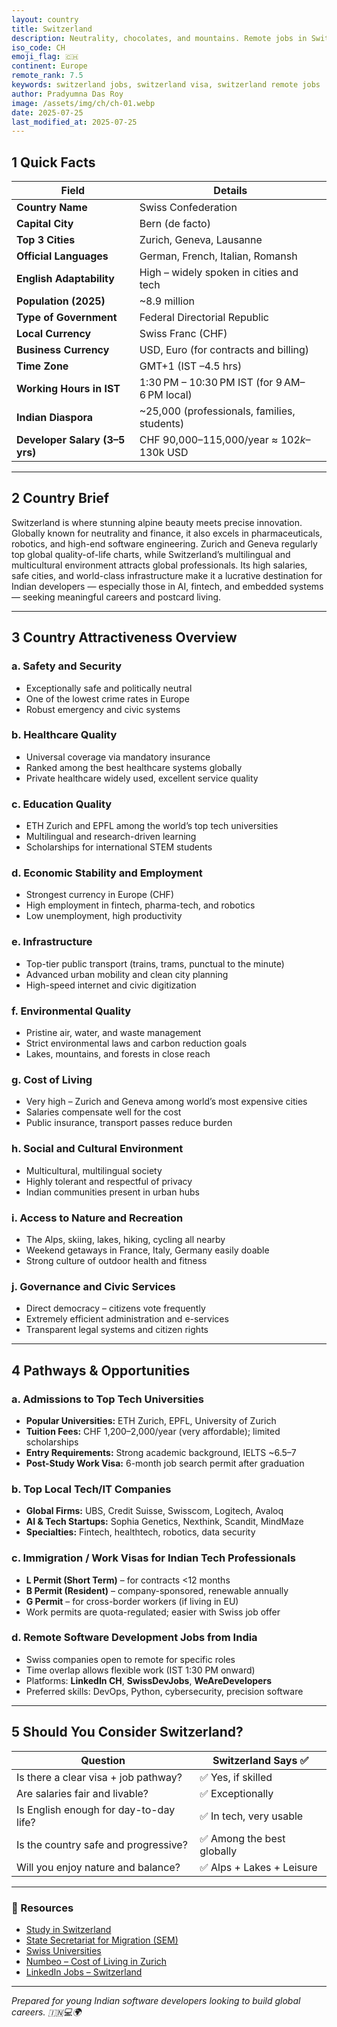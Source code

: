 ```yaml
---
layout: country
title: Switzerland
description: Neutrality, chocolates, and mountains. Remote jobs in Switzerland. Trilp AI curated info. Indians in Switzerland.
iso_code: CH
emoji_flag: 🇨🇭
continent: Europe
remote_rank: 7.5
keywords: switzerland jobs, switzerland visa, switzerland remote jobs
author: Pradyumna Das Roy
image: /assets/img/ch/ch-01.webp
date: 2025-07-25
last_modified_at: 2025-07-25
---
```


## 1 Quick Facts

| Field                          | Details                                      |
| ------------------------------ | -------------------------------------------- |
| **Country Name**               | Swiss Confederation                          |
| **Capital City**               | Bern (de facto)                              |
| **Top 3 Cities**               | Zurich, Geneva, Lausanne                     |
| **Official Languages**         | German, French, Italian, Romansh             |
| **English Adaptability**       | High – widely spoken in cities and tech      |
| **Population (2025)**          | ~8.9 million                                 |
| **Type of Government**         | Federal Directorial Republic                 |
| **Local Currency**             | Swiss Franc (CHF)                            |
| **Business Currency**          | USD, Euro (for contracts and billing)        |
| **Time Zone**                  | GMT+1 (IST –4.5 hrs)                         |
| **Working Hours in IST**       | 1:30 PM – 10:30 PM IST (for 9 AM–6 PM local) |
| **Indian Diaspora**            | ~25,000 (professionals, families, students)  |
| **Developer Salary (3–5 yrs)** | CHF 90,000–115,000/year ≈ $102k–$130k USD    |

---

## 2 Country Brief

Switzerland is where stunning alpine beauty meets precise innovation. Globally known for neutrality and finance, it also excels in pharmaceuticals, robotics, and high-end software engineering. Zurich and Geneva regularly top global quality-of-life charts, while Switzerland’s multilingual and multicultural environment attracts global professionals. Its high salaries, safe cities, and world-class infrastructure make it a lucrative destination for Indian developers — especially those in AI, fintech, and embedded systems — seeking meaningful careers and postcard living.

---

## 3 Country Attractiveness Overview

### a. Safety and Security

- Exceptionally safe and politically neutral
- One of the lowest crime rates in Europe
- Robust emergency and civic systems

### b. Healthcare Quality

- Universal coverage via mandatory insurance
- Ranked among the best healthcare systems globally
- Private healthcare widely used, excellent service quality

### c. Education Quality

- ETH Zurich and EPFL among the world’s top tech universities
- Multilingual and research-driven learning
- Scholarships for international STEM students

### d. Economic Stability and Employment

- Strongest currency in Europe (CHF)
- High employment in fintech, pharma-tech, and robotics
- Low unemployment, high productivity

### e. Infrastructure

- Top-tier public transport (trains, trams, punctual to the minute)
- Advanced urban mobility and clean city planning
- High-speed internet and civic digitization

### f. Environmental Quality

- Pristine air, water, and waste management
- Strict environmental laws and carbon reduction goals
- Lakes, mountains, and forests in close reach

### g. Cost of Living

- Very high – Zurich and Geneva among world’s most expensive cities
- Salaries compensate well for the cost
- Public insurance, transport passes reduce burden

### h. Social and Cultural Environment

- Multicultural, multilingual society
- Highly tolerant and respectful of privacy
- Indian communities present in urban hubs

### i. Access to Nature and Recreation

- The Alps, skiing, lakes, hiking, cycling all nearby
- Weekend getaways in France, Italy, Germany easily doable
- Strong culture of outdoor health and fitness

### j. Governance and Civic Services

- Direct democracy – citizens vote frequently
- Extremely efficient administration and e-services
- Transparent legal systems and citizen rights

---

## 4 Pathways & Opportunities

### a. Admissions to Top Tech Universities

- **Popular Universities:** ETH Zurich, EPFL, University of Zurich
- **Tuition Fees:** CHF 1,200–2,000/year (very affordable); limited scholarships
- **Entry Requirements:** Strong academic background, IELTS ~6.5–7
- **Post-Study Work Visa:** 6-month job search permit after graduation

### b. Top Local Tech/IT Companies

- **Global Firms:** UBS, Credit Suisse, Swisscom, Logitech, Avaloq
- **AI & Tech Startups:** Sophia Genetics, Nexthink, Scandit, MindMaze
- **Specialties:** Fintech, healthtech, robotics, data security

### c. Immigration / Work Visas for Indian Tech Professionals

- **L Permit (Short Term)** – for contracts <12 months
- **B Permit (Resident)** – company-sponsored, renewable annually
- **G Permit** – for cross-border workers (if living in EU)
- Work permits are quota-regulated; easier with Swiss job offer

### d. Remote Software Development Jobs from India

- Swiss companies open to remote for specific roles
- Time overlap allows flexible work (IST 1:30 PM onward)
- Platforms: **LinkedIn CH**, **SwissDevJobs**, **WeAreDevelopers**
- Preferred skills: DevOps, Python, cybersecurity, precision software

---

## 5 Should You Consider Switzerland?

| Question                               | Switzerland Says ✅        |
| -------------------------------------- | -------------------------- |
| Is there a clear visa + job pathway?   | ✅ Yes, if skilled         |
| Are salaries fair and livable?         | ✅ Exceptionally           |
| Is English enough for day-to-day life? | ✅ In tech, very usable    |
| Is the country safe and progressive?   | ✅ Among the best globally |
| Will you enjoy nature and balance?     | ✅ Alps + Lakes + Leisure  |

---

### 🔗 Resources

- [Study in Switzerland](https://studyinswitzerland.plus/)
- [State Secretariat for Migration (SEM)](https://www.sem.admin.ch/)
- [Swiss Universities](https://www.swissuniversities.ch/)
- [Numbeo – Cost of Living in Zurich](https://www.numbeo.com/cost-of-living/in/Zurich)
- [LinkedIn Jobs – Switzerland](https://www.linkedin.com/jobs/search/?location=Switzerland)

---

_Prepared for young Indian software developers looking to build global careers. 🇮🇳💻🌍_
